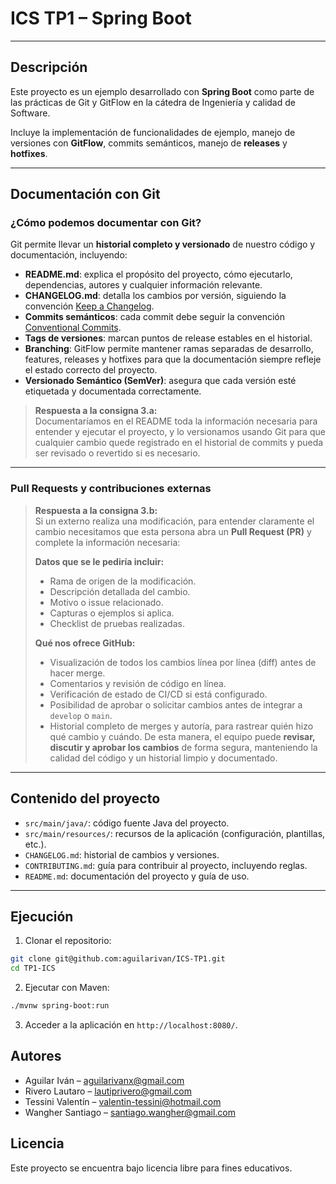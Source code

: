 # ICS TP1 – Spring Boot

---

## Descripción
Este proyecto es un ejemplo desarrollado con **Spring Boot** como parte de las prácticas de Git y GitFlow en la cátedra de Ingeniería y calidad de Software.

Incluye la implementación de funcionalidades de ejemplo, manejo de versiones con **GitFlow**, commits semánticos, manejo de **releases** y **hotfixes**.

---

## Documentación con Git

### ¿Cómo podemos documentar con Git?

Git permite llevar un **historial completo y versionado** de nuestro código y documentación, incluyendo:

- **README.md**: explica el propósito del proyecto, cómo ejecutarlo, dependencias, autores y cualquier información relevante.  
- **CHANGELOG.md**: detalla los cambios por versión, siguiendo la convención [Keep a Changelog](https://keepachangelog.com/es-ES/).  
- **Commits semánticos**: cada commit debe seguir la convención [Conventional Commits](https://www.conventionalcommits.org/en/v1.0.0/#summary).  
- **Tags de versiones**: marcan puntos de release estables en el historial.  
- **Branching**: GitFlow permite mantener ramas separadas de desarrollo, features, releases y hotfixes para que la documentación siempre refleje el estado correcto del proyecto.  
- **Versionado Semántico (SemVer)**: asegura que cada versión esté etiquetada y documentada correctamente.  

> **Respuesta a la consigna 3.a:**  
> Documentaríamos en el README toda la información necesaria para entender y ejecutar el proyecto, y lo versionamos usando Git para que cualquier cambio quede registrado en el historial de commits y pueda ser revisado o revertido si es necesario.

---

### Pull Requests y contribuciones externas

> **Respuesta a la consigna 3.b:**  
> Si un externo realiza una modificación, para entender claramente el cambio necesitamos que esta persona abra un **Pull Request (PR)** y complete la información necesaria:
> 
> **Datos que se le pediría incluir:**
> - Rama de origen de la modificación.
> - Descripción detallada del cambio.
> - Motivo o issue relacionado.
> - Capturas o ejemplos si aplica.
> - Checklist de pruebas realizadas.
> 
> **Qué nos ofrece GitHub:**
> -  Visualización de todos los cambios línea por línea (diff) antes de hacer merge.
> -  Comentarios y revisión de código en línea.
> -  Verificación de estado de CI/CD si está configurado.
> -  Posibilidad de aprobar o solicitar cambios antes de integrar a `develop` o `main`.
> -  Historial completo de merges y autoría, para rastrear quién hizo qué cambio y cuándo.
> De esta manera, el equipo puede **revisar, discutir y aprobar los cambios** de forma segura, manteniendo la calidad del código y un historial limpio y documentado.

---

## Contenido del proyecto
- `src/main/java/`: código fuente Java del proyecto.  
- `src/main/resources/`: recursos de la aplicación (configuración, plantillas, etc.).  
- `CHANGELOG.md`: historial de cambios y versiones.  
- `CONTRIBUTING.md`: guía para contribuir al proyecto, incluyendo reglas.
- `README.md`: documentación del proyecto y guía de uso.  

---

## Ejecución
1. Clonar el repositorio:
```bash
git clone git@github.com:aguilarivan/ICS-TP1.git
cd TP1-ICS
````

2. Ejecutar con Maven:

```bash
./mvnw spring-boot:run
```

3. Acceder a la aplicación en `http://localhost:8080/`.


## Autores

* Aguilar Iván – [aguilarivanx@gmail.com](mailto:aguilarivanx@gmail.com)
* Rivero Lautaro – [lautiprivero@gmail.com](mailto:lautiprivero@gmail.com)
* Tessini Valentín – [valentin-tessini@hotmail.com](mailto:valentin-tessini@hotmail.com)
* Wangher Santiago – [santiago.wangher@gmail.com](mailto:santiago.wangher@gmail.com)


## Licencia

Este proyecto se encuentra bajo licencia libre para fines educativos.
